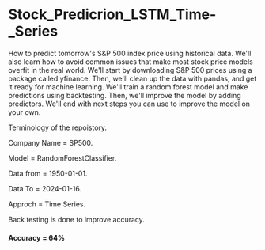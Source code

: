 # Stock_Predicrion_LSTM_Time-_Series
How to predict tomorrow's S&P 500 index price using historical data. We'll also learn how to avoid common issues that make most stock price models overfit in the real world.  We'll start by downloading S&P 500 prices using a package called yfinance.  Then, we'll clean up the data with pandas, and get it ready for machine learning.    We'll train a random forest model and make predictions using backtesting.  Then, we'll improve the model by adding predictors.  We'll end with next steps you can use to improve the model on your own.

Terminology of the repoistory. 

Company Name = SP500.

Model = RandomForestClassifier.

Data from = 1950-01-01.

Data To = 2024-01-16.

Approch = Time Series.

Back testing is done to improve accuracy.

#### Accuracy = 64% ####
